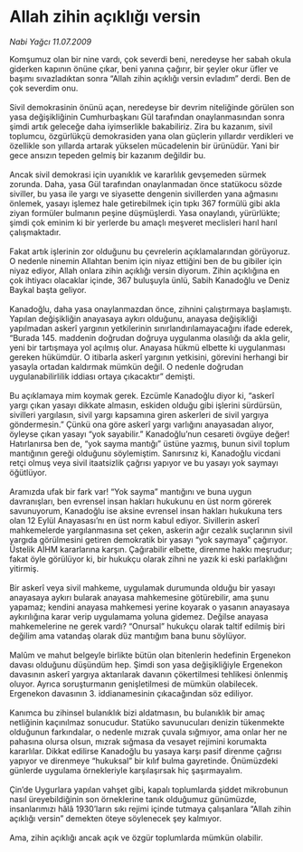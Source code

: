 # Allah zihin açıklığı versin

*Nabi Yağcı 11.07.2009*

<div class="taraf_structure_2col_1zq">
<div class="margen_n">



 <p>Komşumuz olan bir nine vardı, çok severdi beni, neredeyse her sabah okula giderken kapının önüne çıkar, beni yanına çağırır, bir şeyler okur üfler ve başımı sıvazladıktan sonra “Allah zihin açıklığı versin evladım” derdi. Ben de çok severdim onu. <br/><br/>Sivil demokrasinin önünü açan, neredeyse bir devrim niteliğinde görülen son yasa değişikliğinin Cumhurbaşkanı Gül tarafından onaylanmasından sonra şimdi artık geleceğe daha iyimserlikle bakabiliriz. Zira bu kazanım, sivil toplumcu, özgürlükçü demokrasiden yana olan güçlerin yıllardır verdikleri ve özellikle son yıllarda artarak yükselen mücadelenin bir ürünüdür. Yani bir gece ansızın tepeden gelmiş bir kazanım değildir bu. <br/><br/>Ancak sivil demokrasi için uyanıklık ve kararlılık gevşemeden sürmek zorunda. Daha, yasa Gül tarafından onaylanmadan önce statükocu sözde siviller, bu yasa ile yargı ve siyasette dengenin sivillerden yana ağmasını önlemek, yasayı işlemez hale getirebilmek için tıpkı 367 formülü gibi akla ziyan formüler bulmanın peşine düşmüşlerdi. Yasa onaylandı, yürürlükte; şimdi çok eminim ki bir yerlerde bu amaçlı meşveret meclisleri harıl harıl çalışmaktadır. <br/><br/>Fakat artık işlerinin zor olduğunu bu çevrelerin açıklamalarından görüyoruz. O nedenle ninemin Allahtan benim için niyaz ettiğini ben de bu gibiler için niyaz ediyor, Allah onlara zihin açıklığı versin diyorum. Zihin açıklığına en çok ihtiyacı olacaklar içinde, 367 buluşuyla ünlü, Sabih Kanadoğlu ve Deniz Baykal başta geliyor. <br/><br/>Kanadoğlu, daha yasa onaylanmazdan önce, zihnini çalıştırmaya başlamıştı. Yapılan değişikliğin anayasaya aykırı olduğunu, anayasa değişikliği yapılmadan askerî yargının yetkilerinin sınırlandırılamayacağını ifade ederek, “Burada 145. maddenin doğrudan doğruya uygulanma olasılığı da akla gelir, yeni bir tartışmaya yol açılmış olur. Anayasa hükmü elbette ki uygulanması gereken hükümdür. O itibarla askerî yargının yetkisini, görevini herhangi bir yasayla ortadan kaldırmak mümkün değil. O nedenle doğrudan uygulanabilirlilik iddiası ortaya çıkacaktır” demişti. <br/><br/>Bu açıklamaya mim koymak gerek. Ezcümle Kanadoğlu diyor ki, “askerî yargı çıkan yasayı dikkate almasın, eskiden olduğu gibi işlerini sürdürsün, sivilleri yargılasın, sivil yargı kapsamına giren askerleri de sivil yargıya göndermesin.” Çünkü ona göre askerî yargı varlığını anayasadan alıyor, öyleyse çıkan yasayı “yok sayabilir.” Kanadoğlu’nun cesareti övgüye değer! Hatırlanırsa ben de, “yok sayma mantığı” üstüne yazmış, bunun sivil toplum mantığının gereği olduğunu söylemiştim. Sanırsınız ki, Kanadoğlu vicdani retçi olmuş veya sivil itaatsizlik çağrısı yapıyor ve bu yasayı yok saymayı öğütlüyor. <br/><br/>Aramızda ufak bir fark var! “Yok sayma” mantığını ve buna uygun davranışları, ben evrensel insan hakları hukukunu en üst norm görerek savunuyorum, Kanadoğlu ise aksine evrensel insan hakları hukukuna ters olan 12 Eylül Anayasası’nı en üst norm kabul ediyor. Sivillerin askerî mahkemelerde yargılanmasına set çeken, askerin ağır cezalık suçlarının sivil yargıda görülmesini getiren demokratik bir yasayı “yok saymaya” çağırıyor. Üstelik AİHM kararlarına karşın. Çağırabilir elbette, direnme hakkı meşrudur; fakat öyle görülüyor ki, bir hukukçu olarak zihni ne yazık ki eski parlaklığını yitirmiş. <br/><br/>Bir askerî veya sivil mahkeme, uygulamak durumunda olduğu bir yasayı anayasaya aykırı bularak anayasa mahkemesine götürebilir, ama şunu yapamaz; kendini anayasa mahkemesi yerine koyarak o yasanın anayasaya aykırılığına karar verip uygulamama yoluna gidemez. Değilse anayasa mahkemelerine ne gerek vardı? “Onursal” hukukçu olarak taltif edilmiş biri değilim ama vatandaş olarak düz mantığım bana bunu söylüyor.<br/><br/>Malûm ve mahut belgeyle birlikte bütün olan bitenlerin hedefinin Ergenekon davası olduğunu düşündüm hep. Şimdi son yasa değişikliğiyle Ergenekon davasının askerî yargıya aktarılarak davanın çökertilmesi tehlikesi önlenmiş oluyor. Ayrıca soruşturmanın genişletilmesi de mümkün olabilecek. Ergenekon davasının 3. iddianamesinin çıkacağından söz ediliyor. <br/><br/>Kanımca bu zihinsel bulanıklık bizi aldatmasın, bu bulanıklık bir amaç netliğinin kaçınılmaz sonucudur. Statüko savunucuları denizin tükenmekte olduğunun farkındalar, o nedenle mızrak çuvala sığmıyor, ama onlar her ne pahasına olursa olsun, mızrak sığmasa da vesayet rejimini korumakta kararlılar. Dikkat edilirse Kanadoğlu bu yasaya karşı pasif direnme çağrısı yapıyor ve direnmeye “hukuksal” bir kılıf bulma gayretinde. Önümüzdeki günlerde uygulama örnekleriyle karşılaşırsak hiç şaşırmayalım. <br/><br/>Çin’de Uygurlara yapılan vahşet gibi, kapalı toplumlarda şiddet mikrobunun nasıl üreyebildiğinin son örneklerine tanık olduğumuz günümüzde, insanlarımızı hâlâ 1930’ların sıkı rejimi içinde tutmaya çalışanlara “Allah zihin açıklığı versin” demekten öteye söylenecek şey kalmıyor. <br/><br/>Ama, zihin açıklığı ancak açık ve özgür toplumlarda mümkün olabilir.</p>
<br/>
<br/>
<br/>



<br/>


<div id="taraf_not">
</div>

</div>


</div>
